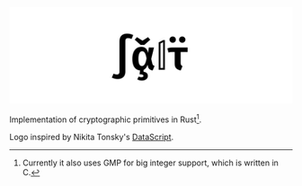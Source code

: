 <img alt="Text salt." src="assets/salt.svg">

Implementation of cryptographic primitives in Rust[^1].

[^1]: Currently it also uses GMP for big integer support, which is written in C.

Logo inspired by Nikita Tonsky's [DataScript][datascript].

[datascript]: https://github.com/tonsky/datascript
